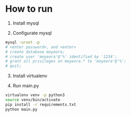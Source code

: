 
# How to run

1. Install mysql

2. Configurate mysql

```sh
mysql -uroot -p
# <enter password>, and <enter>
# create database moyeora;
# create user 'moyeora'@'%' identified by '1234';
# grant all privileges on moyeora.* to 'moyeora'@'%';
# quit;
```

3. Install virtualenv

4. Run main.py

```sh
virtualenv venv -p python3
source venv/bin/activate
pip install -r requirements.txt
python main.py
```